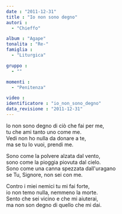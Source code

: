 ```yaml
---
date : "2011-12-31"
title : "Io non sono degno"
autori : 
  - "Chieffo"

album : "Agape"
tonalita : "Re-"
famiglia : 
  - "Liturgica"

gruppo : 
  - ""

momenti : 
  - "Penitenza"

video : 
identificatore : "io_non_sono_degno"
data_revisione : "2011-12-31"
---
```

  
  
Io non sono degno di ciò che fai per me,  
tu che ami tanto uno come me.  
Vedi non ho nulla da donare a te,  
ma se tu lo vuoi, prendi me.  
  
  
Sono come la polvere alzata dal vento,  
sono come la pioggia piovuta dal cielo.  
Sono come una canna spezzata dall'uragano  
se Tu, Signore, non sei con me.  
  
  
  
Contro i miei nemici tu mi fai forte,  
io non temo nulla, nemmeno la morte.  
Sento che sei vicino e che mi aiuterai,  
ma non son degno di quello che mi dai.  
  
  
  
  
